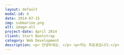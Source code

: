 ```yaml
---
layout: default
modal-id: 6
date: 2014-07-15
img: submarine.png
alt: image-alt
project-date: April 2014
client: Start Bootstrap
category: Web Development
description: <p> 안녕하세요. </p> <p>저는 최준표입니다.</p>
---
```

